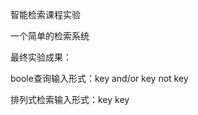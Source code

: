 智能检索课程实验

一个简单的检索系统

最终实验成果：

boole查询输入形式：key and/or key
                    not key

排列式检索输入形式：key key


